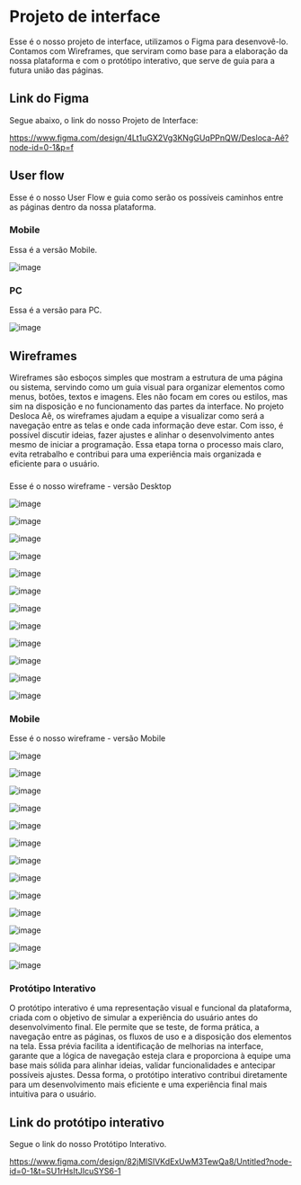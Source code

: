 
# Projeto de interface

Esse é o nosso projeto de interface, utilizamos o Figma para desenvovê-lo.
Contamos com Wireframes, que serviram como base para a elaboração da nossa plataforma e com o protótipo interativo, que serve de guia para a futura união das páginas.

 ## Link do Figma
 
 Segue abaixo, o link do nosso Projeto de Interface:

 https://www.figma.com/design/4Lt1uGX2Vg3KNgGUqPPnQW/Desloca-Aê?node-id=0-1&p=f

 ## User flow

 Esse é o nosso User Flow e guia como serão os possíveis caminhos entre as páginas dentro da nossa plataforma.

  ### Mobile

  Essa é a versão Mobile.

![image](https://github.com/user-attachments/assets/78037bf5-6ab8-4fff-a098-e92ac3cc5c3f)

  ### PC

  Essa é a versão para PC.

![image](https://github.com/user-attachments/assets/1a0919e5-619e-42a5-bda6-60c1d70f48db)


## Wireframes

Wireframes são esboços simples que mostram a estrutura de uma página ou sistema, servindo como um guia visual para organizar elementos como menus, botões, textos e imagens. Eles não focam em cores ou estilos, mas sim na disposição e no funcionamento das partes da interface.
No projeto Desloca Aê, os wireframes ajudam a equipe a visualizar como será a navegação entre as telas e onde cada informação deve estar. Com isso, é possível discutir ideias, fazer ajustes e alinhar o desenvolvimento antes mesmo de iniciar a programação. Essa etapa torna o processo mais claro, evita retrabalho e contribui para uma experiência mais organizada e eficiente para o usuário.

### 

Esse é o nosso wireframe - versão Desktop

![image](https://github.com/user-attachments/assets/5b4d09b8-daaf-440f-a6b2-2cea28eb382c)

![image](https://github.com/user-attachments/assets/b8cb6a61-753a-4eb6-8dd4-a089cc6fdb2b)

![image](https://github.com/user-attachments/assets/65a35169-3511-4777-b8ea-1b49289a710a)

![image](https://github.com/user-attachments/assets/94d554bf-afe2-4b57-94ae-953130e0d8c0)

![image](https://github.com/user-attachments/assets/a27eae15-d088-4a6e-8f60-d740f274d4c6)

![image](https://github.com/user-attachments/assets/ea35dc19-13bc-4341-a860-1d10ceea5d2a)

![image](https://github.com/user-attachments/assets/767d1557-ac64-46e9-90e5-55113115cb04)

![image](https://github.com/user-attachments/assets/4dda50e3-d98c-4eff-8ef9-a24ae8b43285)

![image](https://github.com/user-attachments/assets/ac126379-4f05-4071-b5c0-d1247b06cf3f)

![image](https://github.com/user-attachments/assets/fb52813d-054d-4cc6-9751-5777c4b7ebb2)

![image](https://github.com/user-attachments/assets/4b6f20d8-0a75-4946-9811-3d28d74437a4)

![image](https://github.com/user-attachments/assets/b0d9483a-2877-438c-b723-830d843f69d3)


### Mobile

Esse é o nosso wireframe - versão Mobile

![image](https://github.com/user-attachments/assets/c490e1b5-c8d3-41ff-95e5-cbb6eaf440ca)

![image](https://github.com/user-attachments/assets/157eed65-d9b9-499e-a544-023d0e15511f)

![image](https://github.com/user-attachments/assets/acaf84fe-932b-4161-999c-551855fbf2e0)

![image](https://github.com/user-attachments/assets/39c9f2ae-3567-49a0-8a69-26e5324ba7e1)

![image](https://github.com/user-attachments/assets/be97abea-a4af-4849-a235-8d7278a51233)

![image](https://github.com/user-attachments/assets/3662a4fa-80c2-47d7-8566-5575b9e2c7ac)

![image](https://github.com/user-attachments/assets/a274e693-2b1d-4b9e-b14e-b0d6b33205ef)

![image](https://github.com/user-attachments/assets/6ef82ffd-e010-45e4-adbc-4799ce122f5e)

![image](https://github.com/user-attachments/assets/0ecc3da8-5b22-464d-ba78-b87c992c11d9)

![image](https://github.com/user-attachments/assets/a7f221a8-6535-4ab9-973e-1cc582a8f957)

![image](https://github.com/user-attachments/assets/15a2db1f-0d17-4122-bced-acfad554f9ee)

![image](https://github.com/user-attachments/assets/a3a2ea3f-0307-45f0-968a-4d9f85906045)

![image](https://github.com/user-attachments/assets/246b112a-9956-427b-8424-41a04f9040b1)


### Protótipo Interativo

O protótipo interativo é uma representação visual e funcional da plataforma, criada com o objetivo de simular a experiência do usuário antes do desenvolvimento final. Ele permite que se teste, de forma prática, a navegação entre as páginas, os fluxos de uso e a disposição dos elementos na tela. Essa prévia facilita a identificação de melhorias na interface, garante que a lógica de navegação esteja clara e proporciona à equipe uma base mais sólida para alinhar ideias, validar funcionalidades e antecipar possíveis ajustes. Dessa forma, o protótipo interativo contribui diretamente para um desenvolvimento mais eficiente e uma experiência final mais intuitiva para o usuário.

## Link do protótipo interativo

Segue o link do nosso Protótipo Interativo.

https://www.figma.com/design/82jMlSIVKdExUwM3TewQa8/Untitled?node-id=0-1&t=SU1rHsItJIcuSYS6-1

